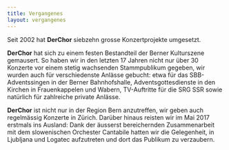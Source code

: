 ```yaml
---
title: Vergangenes
layout: vergangenes
---
```


Seit 2002 hat **DerChor** siebzehn grosse Konzertprojekte umgesetzt.

**DerChor** hat sich zu einem festen Bestandteil der Berner Kulturszene gemausert. So haben wir in den letzten 17 Jahren nicht nur über 30 Konzerte vor einem stetig wachsenden Stammpublikum gegeben, wir wurden auch für verschiedenste Anlässe gebucht: etwa für das SBB-Adventssingen in der Berner Bahnhofshalle, Adventsgottesdienste in den Kirchen in Frauenkappelen und Wabern, TV-Auftritte für die SRG SSR sowie natürlich für zahlreiche private Anlässe.  
  
**DerChor** ist nicht nur in der Region Bern anzutreffen, wir geben auch regelmässig Konzerte in Zürich. Darüber hinaus reisten wir im Mai 2017 erstmals ins Ausland: Dank der äusserst bereichernden Zusammenarbeit mit dem slowenischen Orchester Cantabile hatten wir die Gelegenheit, in Ljubljana und Logatec aufzutreten und dort das Publikum zu verzaubern.
